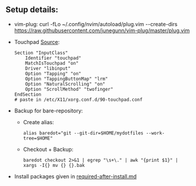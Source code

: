 ## Setup details:
* vim-plug:
    curl -fLo ~/.config/nvim/autoload/plug.vim  --create-dirs \
                https://raw.githubusercontent.com/junegunn/vim-plug/master/plug.vim
* Touchpad [Source](https://cravencode.com/post/essentials/enable-tap-to-click-in-i3wm):
    ```
    Section "InputClass"
        Identifier "touchpad"
        MatchIsTouchpad "on"
        Driver "libinput"
        Option "Tapping" "on"
        Option "TappingButtonMap" "lrm"
        Option "NaturalScrolling" "on"
        Option "ScrollMethod" "twofinger"
    EndSection
    # paste in /etc/X11/xorg.conf.d/90-touchpad.conf
    ```

* Backup for bare-repository:
    - Create alias:
        ```
        alias baredot="git --git-dir=$HOME/mydotfiles --work-tree=$HOME"
        ```
	- Checkout + Backup:
        ```
		baredot checkout 2>&1 | egrep "\s+\." | awk "{print $1}" | xargs -I{} mv {} {}.bak
        ```
* Install packages given in [required-after-install.md](mydotfiles/required-after-install.md)
